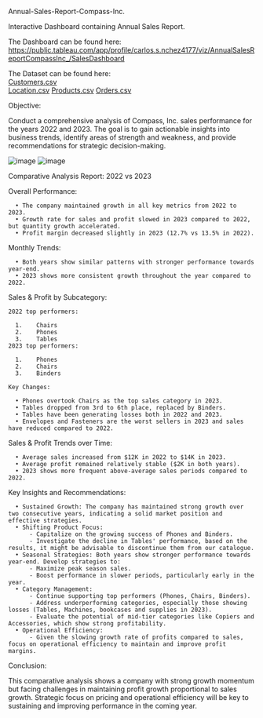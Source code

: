 Annual-Sales-Report-Compass-Inc.

Interactive Dashboard containing Annual Sales Report.

The Dashboard can be found here: 
    https://public.tableau.com/app/profile/carlos.s.nchez4177/viz/AnnualSalesReportCompassInc_/SalesDashboard 

The Dataset can be found here:   
    [Customers.csv](https://github.com/user-attachments/files/16158677/Customers.csv)                          
    [Location.csv](https://github.com/user-attachments/files/16158678/Location.csv)
    [Products.csv](https://github.com/user-attachments/files/16158682/Products.csv)
    [Orders.csv](https://github.com/user-attachments/files/16158680/Orders.csv)


Objective:

Conduct a comprehensive analysis of Compass, Inc. sales performance for the years 2022 and 2023. The goal is to gain actionable insights into business trends, identify areas of strength and weakness, and provide recommendations for strategic decision-making.

![image](https://github.com/csiAI/Annual-Sales-Report-Compass-Inc./assets/113176347/fe36bea8-df05-4ccc-858b-5aa8c9c0a873)
![image](https://github.com/csiAI/Annual-Sales-Report-Compass-Inc./assets/113176347/30d2ce45-85e3-49c5-baf0-124131d8e224)

Comparative Analysis Report: 2022 vs 2023

Overall Performance:

      •	The company maintained growth in all key metrics from 2022 to 2023.
      •	Growth rate for sales and profit slowed in 2023 compared to 2022, but quantity growth accelerated.
      •	Profit margin decreased slightly in 2023 (12.7% vs 13.5% in 2022).
  
Monthly Trends:

      •	Both years show similar patterns with stronger performance towards year-end.
      • 2023 shows more consistent growth throughout the year compared to 2022.
  
Sales & Profit by Subcategory:

    2022 top performers:
    
      1.	Chairs
      2.	Phones
      3.	Tables
    2023 top performers:
    
      1.	Phones
      2.	Chairs
      3.	Binders
      
    Key Changes:
    
      •	Phones overtook Chairs as the top sales category in 2023.
      •	Tables dropped from 3rd to 6th place, replaced by Binders.
      •	Tables have been generating losses both in 2022 and 2023.
      •	Envelopes and Fasteners are the worst sellers in 2023 and sales have reduced compared to 2022.

Sales & Profit Trends over Time:

      •	Average sales increased from $12K in 2022 to $14K in 2023.
      •	Average profit remained relatively stable ($2K in both years).
      •	2023 shows more frequent above-average sales periods compared to 2022.

Key Insights and Recommendations:

      • Sustained Growth: The company has maintained strong growth over two consecutive years, indicating a solid market position and effective strategies.
      • Shifting Product Focus:
          -	Capitalize on the growing success of Phones and Binders.
          -	Investigate the decline in Tables' performance, based on the results, it might be advisable to discontinue them from our catalogue.
      • Seasonal Strategies: Both years show stronger performance towards year-end. Develop strategies to:
          - Maximize peak season sales.
          -	Boost performance in slower periods, particularly early in the year.
      • Category Management:
          - Continue supporting top performers (Phones, Chairs, Binders).
          - Address underperforming categories, especially those showing losses (Tables, Machines, bookcases and supplies in 2023).
          - Evaluate the potential of mid-tier categories like Copiers and Accessories, which show strong profitability.
      • Operational Efficiency: 
          - Given the slowing growth rate of profits compared to sales, focus on operational efficiency to maintain and improve profit margins.

Conclusion:

This comparative analysis shows a company with strong growth momentum but facing challenges in maintaining profit growth proportional to sales growth. Strategic focus on pricing and operational efficiency will be key to sustaining and improving performance in the coming year.
